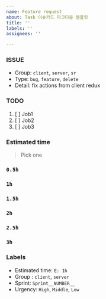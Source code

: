 ```yaml
---
name: Feature request
about: Task 이슈카드 마크다운 템플릿
title: ''
labels: ''
assignees: ''

---
```


### ISSUE
 * Group:  `client`, `server`, `sr`
 * Type: `bug`, `feature`, `delete`
 * Detail: fix actions from client redux
 
 ### TODO
 1. [ ]  Job1
 2. [ ]  Job2
 3. [ ]  Job3
 
 ### Estimated time
 > Pick one
 
 ### `0.5h`
 ### `1h`
 ### `1.5h`
 ### `2h`
 ### `2.5h`
 ### `3h`
 ### Labels
 * Estimated time: `E: 1h`
 * Group : `client`, `server`
 * Sprint: `Sprint__NUMBER__`
 * Urgency: `High`, `Middle`, `Low`
